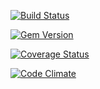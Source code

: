 [![Build Status](https://travis-ci.org/FAIRdom/datacite_doi_ify.png?branch=master)](https://travis-ci.org/FAIRdom/datacite_doi_ify)

[![Gem Version](https://badge.fury.io/rb/datacite_doi_ify.svg)](http://badge.fury.io/rb/datacite_doi_ify)

[![Coverage Status](https://coveralls.io/repos/FAIRdom/datacite_doi_ify/badge.png)](https://coveralls.io/r/FAIRdom/datacite_doi_ify)

[![Code Climate](https://codeclimate.com/github/FAIRdom/datacite_doi_ify/badges/gpa.svg)](https://codeclimate.com/github/FAIRdom/datacite_doi_ify)
